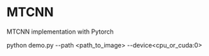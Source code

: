 # MTCNN
MTCNN implementation with Pytorch

python demo.py --path <path_to_image> --device<cpu_or_cuda:0>
